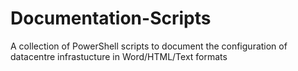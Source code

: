# Documentation-Scripts

A collection of PowerShell scripts to document the configuration of datacentre infrastucture in Word/HTML/Text formats
